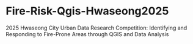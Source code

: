 # Fire-Risk-Qgis-Hwaseong2025
2025 Hwaseong City Urban Data Research Competition: Identifying and Responding to Fire-Prone Areas through QGIS and Data Analysis
